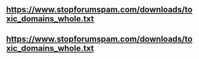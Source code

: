 ## https://www.stopforumspam.com/downloads/toxic_domains_whole.txt
## https://www.stopforumspam.com/downloads/toxic_domains_whole.txt
